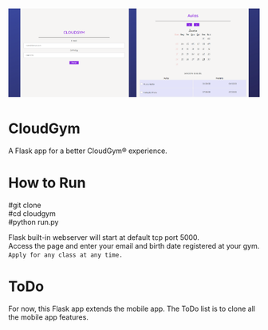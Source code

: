 ![Banner](img/cloudgym.png?raw=true)
=====

CloudGym
=====

A Flask app for a better CloudGym® experience.

How to Run
=====

#git clone<br/>
#cd cloudgym<br/>
#python run.py<br/>

Flask built-in webserver will start at default tcp port 5000.<br/>
Access the page and enter your email and birth date registered at your gym.<br/>
<code>Apply for any class at any time.</code>

ToDo
=====

For now, this Flask app extends the mobile app. The ToDo list is to clone all the mobile app features.
